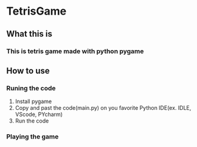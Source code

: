 # **TetrisGame**

## What this is
### This is tetris game made with python pygame

## How to use
### Runing the code
1. Install pygame
2. Copy and past the code(main.py) on you favorite Python IDE(ex. IDLE, VScode, PYcharm)
3. Run the code

### Playing the game
